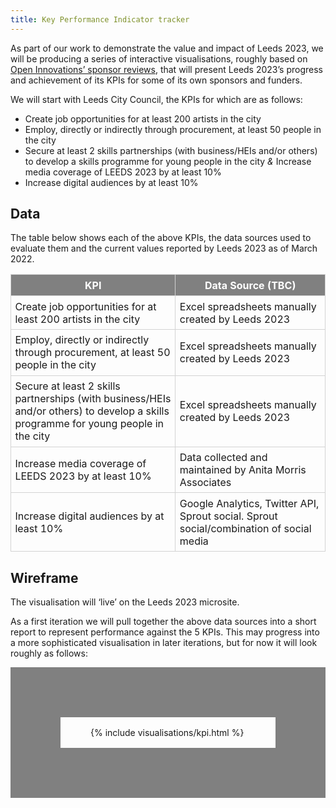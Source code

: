 ```yaml
---
title: Key Performance Indicator tracker
---
```

<style>
  table {
    border-collapse: collapse;
  }
  td, th {
    border: 1px solid lightgrey;
    padding: 0.4rem;
  }
  th {
    color: white;
    background: grey;
  }
</style>

As part of our work to demonstrate the value and impact of Leeds 2023, we will be producing a
series of interactive visualisations, roughly based on
[Open Innovations’ sponsor reviews][OI_REVIEW], that will present Leeds 2023’s progress
and achievement of its KPIs for some of its own sponsors and funders. 

[OI_REVIEW]: https://open-innovations.org/services/sponsors/reports/2021/

We will start with Leeds City Council, the KPIs for which are as follows: 

* Create job opportunities for at least 200 artists in the city 
* Employ, directly or indirectly through procurement, at least 50 people in the city 
* Secure at least 2 skills partnerships (with business/HEIs and/or others) to develop a skills programme for young people in the city
*&* Increase media coverage of LEEDS 2023 by at least 10% 
* Increase digital audiences by at least 10% 

## Data

The table below shows each of the above KPIs, the data sources used to evaluate them and the current values reported by Leeds 2023 as of March 2022. 

KPI | Data Source (TBC)
----|------------------
Create job opportunities for at least 200 artists in the city | Excel spreadsheets manually created by Leeds 2023
Employ, directly or indirectly through procurement, at least 50 people in the city | Excel spreadsheets manually created by Leeds 2023
Secure at least 2 skills partnerships (with business/HEIs and/or others) to develop a skills programme for young people in the city | Excel spreadsheets manually created by Leeds 2023
Increase media coverage of LEEDS 2023 by at least 10% | Data collected and maintained by Anita Morris Associates
Increase digital audiences by at least 10% | Google Analytics, Twitter API, Sprout social. Sprout social/combination of social media 

## Wireframe

The visualisation will ‘live’ on the Leeds 2023
microsite. 

As a first iteration we will pull together the
above data sources into a short report to
represent performance against the 5 KPIs.
This may progress into a more sophisticated
visualisation in later iterations, but
for now it will look roughly as follows: 

<style>
  .outlined {
    border: 5rem solid grey;
    padding: 1rem 3rem;
  }
</style>
<section class='outlined'>
{% include visualisations/kpi.html %}
</section>
